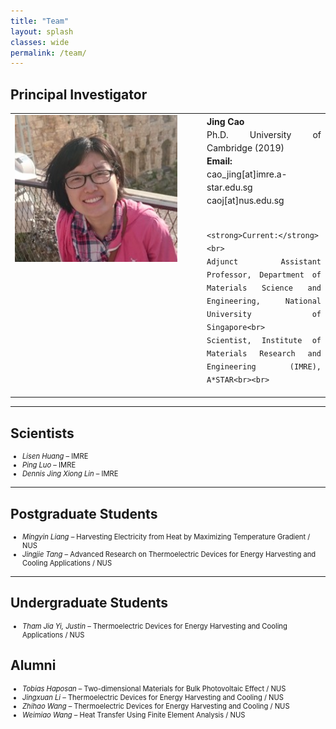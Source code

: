 ```yaml
---
title: "Team"
layout: splash
classes: wide
permalink: /team/
---
```


<h2>Principal Investigator</h2>

<table>
<tr>
  <td width="280" style="vertical-align:top; padding-right:20px;">
    <img src="/assets/images/Jing.jpg" alt="Jing Cao" width="260"/>
  </td>
  <td style="text-align:justify; line-height:1.5;">
    <strong>Jing Cao</strong><br>
    Ph.D. University of Cambridge (2019) <br>
    <strong>Email:</strong> <br> cao_jing[at]imre.a-star.edu.sg <br> caoj[at]nus.edu.sg<br><br>
    
    <strong>Current:</strong><br>
    Adjunct Assistant Professor, Department of Materials Science and Engineering, National University of Singapore<br>
    Scientist, Institute of Materials Research and Engineering (IMRE), A*STAR<br><br>
  </td>
</tr>
</table>

---

## Scientists

<div style="font-size:80%">
<ul>
  <li><em>Lisen Huang</em> – IMRE</li>
  <li><em>Ping Luo</em> – IMRE</li>
  <li><em>Dennis Jing Xiong Lin</em> – IMRE</li>
</ul>
</div>

---

## Postgraduate Students

<div style="font-size:80%">
<ul>
  <li><em>Mingyin Liang</em> – Harvesting Electricity from Heat by Maximizing Temperature Gradient / NUS</li>
  <li><em>Jingjie Tang</em> – Advanced Research on Thermoelectric Devices for Energy Harvesting and Cooling Applications / NUS</li>
</ul>
</div>

---

## Undergraduate Students

<div style="font-size:80%">
<ul>
  <li><em>Tham Jia Yi, Justin</em> – Thermoelectric Devices for Energy Harvesting and Cooling Applications / NUS</li>
</ul>
</div>

## Alumni
<div style="font-size:80%">
<ul>
  <li><em>Tobias Haposan</em> – Two-dimensional Materials for Bulk Photovoltaic Effect / NUS</li>
  <li><em>Jingxuan Li</em> – Thermoelectric Devices for Energy Harvesting and Cooling / NUS</li>
  <li><em>Zhihao Wang</em> – Thermoelectric Devices for Energy Harvesting and Cooling / NUS</li>
  <li><em>Weimiao Wang</em> – Heat Transfer Using Finite Element Analysis / NUS</li>
</ul>
</div>
